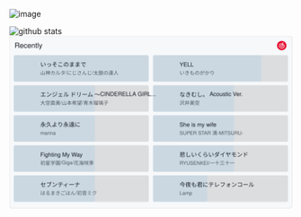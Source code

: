 ![image](https://user-images.githubusercontent.com/35894052/225618660-25885e95-2a5b-4e09-8343-a0689496ed3e.png)

<picture decoding="async" loading="lazy">
  <source media="(prefers-color-scheme: light)" srcset="https://pixel-profile.vercel.app/api/github-stats?username=miRemid&screen_effect=false&background=linear-gradient(to%20bottom%20right%2C%20%2374dcc4%2C%20%234597e9)">
  <source media="(prefers-color-scheme: dark)" srcset="https://pixel-profile.vercel.app/api/github-stats?username=miRemid&screen_effect=true&background=linear-gradient(to%20bottom%20right%2C%20%235580eb%2C%20%232aeeff)">
  <img alt="github stats" src="https://pixel-profile.vercel.app/api/github-stats?username=miRemid&screen_effect=false&background=linear-gradient(to%20bottom%20right%2C%20%2374dcc4%2C%20%234597e9)">
</picture>

<img style="display: inline" src="./163.svg">
